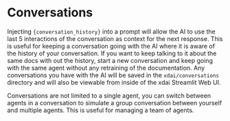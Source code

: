 # Conversations

Injecting `{conversation_history}` into a prompt will allow the AI to use the last 5 interactions of the conversation as context for the next response.  This is useful for keeping a conversation going with the AI where it is aware of the history of your conversation.  If you want to keep talking to it about the same docs with out the history, start a new conversation and keep going with the same agent without any retraining of the documentation. Any conversations you have with the AI will be saved in the `xdai/conversations` directory and will also be viewable from inside of the xdai Streamlit Web UI.

Conversations are not limited to a single agent, you can switch between agents in a conversation to simulate a group conversation between yourself and multiple agents. This is useful for managing a team of agents.